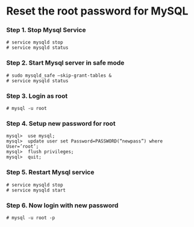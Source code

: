 # Reset the root password for MySQL

### Step 1. Stop Mysql Service

```
# service mysqld stop
# service mysqld status
```
### Step 2. Start Mysql server in safe mode
```
# sudo mysqld_safe –skip-grant-tables &
# service mysqld status
```
### Step 3. Login as root
```
# mysql -u root
```
### Step 4. Setup new password for root
```
mysql>  use mysql;
mysql>  update user set Password=PASSWORD(“newpass”) where User=’root’;
mysql>  flush privileges;
mysql>  quit;
```
### Step 5. Restart Mysql service 
```
# service mysqld stop
# service mysqld start
```
### Step 6. Now login with new password
```
# mysql -u root -p
```

